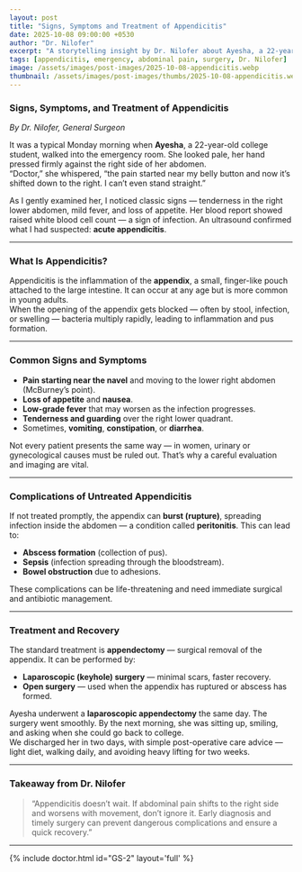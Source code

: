 ```yaml
---
layout: post
title: "Signs, Symptoms and Treatment of Appendicitis"
date: 2025-10-08 09:00:00 +0530
author: "Dr. Nilofer"
excerpt: "A storytelling insight by Dr. Nilofer about Ayesha, a 22-year-old woman with appendicitis — from her first symptoms to a successful surgery."
tags: [appendicitis, emergency, abdominal pain, surgery, Dr. Nilofer]
image: /assets/images/post-images/2025-10-08-appendicitis.webp
thumbnail: /assets/images/post-images/thumbs/2025-10-08-appendicitis.webp
---
```


### **Signs, Symptoms, and Treatment of Appendicitis**  
*By Dr. Nilofer, General Surgeon*

It was a typical Monday morning when **Ayesha**, a 22-year-old college student, walked into the emergency room. She looked pale, her hand pressed firmly against the right side of her abdomen.  
“Doctor,” she whispered, “the pain started near my belly button and now it’s shifted down to the right. I can’t even stand straight.”

As I gently examined her, I noticed classic signs — tenderness in the right lower abdomen, mild fever, and loss of appetite. Her blood report showed raised white blood cell count — a sign of infection. An ultrasound confirmed what I had suspected: **acute appendicitis**.

---

### **What Is Appendicitis?**

Appendicitis is the inflammation of the **appendix**, a small, finger-like pouch attached to the large intestine. It can occur at any age but is more common in young adults.  
When the opening of the appendix gets blocked — often by stool, infection, or swelling — bacteria multiply rapidly, leading to inflammation and pus formation.

---

### **Common Signs and Symptoms**

- **Pain starting near the navel** and moving to the lower right abdomen (McBurney’s point).  
- **Loss of appetite** and **nausea**.  
- **Low-grade fever** that may worsen as the infection progresses.  
- **Tenderness and guarding** over the right lower quadrant.  
- Sometimes, **vomiting**, **constipation**, or **diarrhea**.

Not every patient presents the same way — in women, urinary or gynecological causes must be ruled out. That’s why a careful evaluation and imaging are vital.

---

### **Complications of Untreated Appendicitis**

If not treated promptly, the appendix can **burst (rupture)**, spreading infection inside the abdomen — a condition called **peritonitis**. This can lead to:

- **Abscess formation** (collection of pus).  
- **Sepsis** (infection spreading through the bloodstream).  
- **Bowel obstruction** due to adhesions.

These complications can be life-threatening and need immediate surgical and antibiotic management.

---

### **Treatment and Recovery**

The standard treatment is **appendectomy** — surgical removal of the appendix. It can be performed by:

- **Laparoscopic (keyhole) surgery** — minimal scars, faster recovery.  
- **Open surgery** — used when the appendix has ruptured or abscess has formed.

Ayesha underwent a **laparoscopic appendectomy** the same day. The surgery went smoothly. By the next morning, she was sitting up, smiling, and asking when she could go back to college.  
We discharged her in two days, with simple post-operative care advice — light diet, walking daily, and avoiding heavy lifting for two weeks.

---

### **Takeaway from Dr. Nilofer**

> “Appendicitis doesn’t wait. If abdominal pain shifts to the right side and worsens with movement, don’t ignore it. Early diagnosis and timely surgery can prevent dangerous complications and ensure a quick recovery.”

---

{% include doctor.html id="GS-2" layout='full' %}
